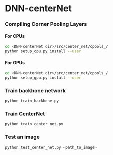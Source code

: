 # DNN-centerNet

### Compiling Corner Pooling Layers

#### For CPUs
```bash
cd <DNN-centerNet dir>/src/center_net/cpools_/
python setup_cpu.py install --user
```

#### For GPUs
```bash
cd <DNN-centerNet dir>/src/center_net/cpools_/
python setup_gpu.py install --user
```

### Train backbone network

```bash
python train_backbone.py
```

### Train CenterNet

```bash
python train_center_net.py
```

### Test an image

```bash
python test_center_net.py <path_to_image>
```
